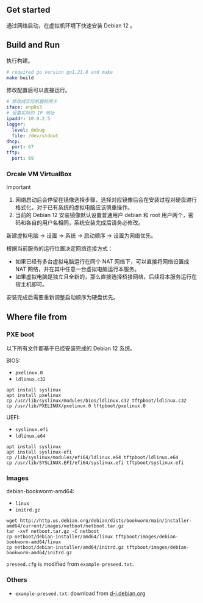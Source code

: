 ## Get started

通过网络启动，在虚拟机环境下快速安装 Debian 12 。

## Build and Run

执行构建。

```bash
# required go version go1.21.0 and make
make build
```

修改配置后可以直接运行。

```yaml
# 修改成实际机器的网卡
iface: enp0s3
# 设置实际的 IP 地址
ipaddr: 10.0.2.5
logger:
  level: debug
  file: /dev/stdout
dhcp:
  port: 67
tftp:
  port: 69
```

### Orcale VM VirtualBox

> [!IMPORTANT]
> 1. 网络启动后会停留在镜像选择步骤，选择对应镜像后会在安装过程对硬盘进行格式化，对于已有系统的虚拟电脑应该慎重操作。
> 2. 当前的 Debian 12 安装镜像默认设置普通用户 debian 和 root 用户两个，密码和各自的用户名相同，系统安装完成后请务必修改。

新建虚拟电脑 -> 设置 -> 系统 -> 启动顺序 -> 设置为网络优先。

根据当前服务的运行位置决定网络连接方式：

- 如果已经有多台虚拟电脑运行在同个 NAT 网络下，可以直接将网络设置成 NAT 网络，并在其中任意一台虚拟电脑运行本服务。
- 如果虚拟电脑是独立且全新的，那么直接选择桥接网络，后续将本服务运行在宿主机即可。

安装完成后需要重新调整启动顺序为硬盘优先。

## Where file from

### PXE boot

以下所有文件都基于已经安装完成的 Debian 12 系统。

BIOS:

* `pxelinux.0`
* `ldlinux.c32`

``` shell
apt install syslinux
apt install pxelinux
cp /usr/lib/syslinux/modules/bios/ldlinux.c32 tftpboot/ldlinux.c32
cp /usr/lib/PXELINUX/pxelinux.0 tftpboot/pxelinux.0
```

UEFI:

* `syslinux.efi`
* `ldlinux.e64`

``` shell
apt install syslinux
apt install syslinux-efi
cp /lib/syslinux/modules/efi64/ldlinux.e64 tftpboot/ldlinux.e64
cp /usr/lib/SYSLINUX.EFI/efi64/syslinux.efi tftpboot/syslinux.efi
```

### Images

debian-bookworm-amd64:

* `linux`
* `initrd.gz`

``` shell
wget http://http.us.debian.org/debian/dists/bookworm/main/installer-amd64/current/images/netboot/netboot.tar.gz
tar -xvf netboot.tar.gz -C netboot
cp netboot/debian-installer/amd64/linux tftpboot/images/debian-bookworm-amd64/linux
cp netboot/debian-installer/amd64/initrd.gz tftpboot/images/debian-bookworm-amd64/initrd.gz
```

`preseed.cfg` is modified from `example-preseed.txt`.

### Others

* `example-preseed.txt`: download from [d-i.debian.org](https://d-i.debian.org/manual/example-preseed.txt)
